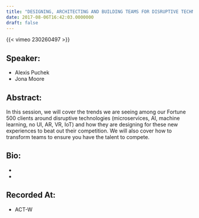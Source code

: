 ```yaml
---
title: "DESIGNING, ARCHITECTING AND BUILDING TEAMS FOR DISRUPTIVE TECHNOLOGIES"
date: 2017-08-06T16:42:03.0000000
draft: false
---
```


{{< vimeo 230260497 >}}

## Speaker:

 - Alexis Puchek
 - Jona Moore

## Abstract:

<p>In this session, we will cover the trends we are seeing among our Fortune 500 clients around disruptive technologies (microservices, AI, machine learning, no UI, AR, VR, IoT) and how they are designing for these new experiences to beat out their competition. We will also cover how to transform teams to ensure you have the talent to compete.</p>

## Bio:

 - 
 - 

## Recorded At:

 - ACT-W


